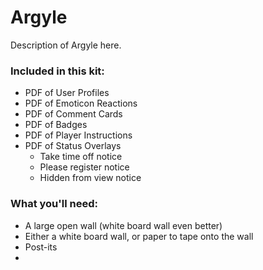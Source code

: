# Argyle
Description of Argyle here.

### Included in this kit:

- PDF of User Profiles
- PDF of Emoticon Reactions
- PDF of Comment Cards
- PDF of Badges
- PDF of Player Instructions
- PDF of Status Overlays
	- Take time off notice
	- Please register notice
	- Hidden from view notice

### What you'll need:
- A large open wall (white board wall even better)
- Either a white board wall, or paper to tape onto the wall
- Post-its
- 